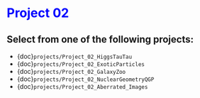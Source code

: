 # <span style="color: blue;"><b>Project 02</b></span>

## Select from one of the following projects:

* {doc}`projects/Project_02_HiggsTauTau`
* {doc}`projects/Project_02_ExoticParticles`
* {doc}`projects/Project_02_GalaxyZoo`
* {doc}`projects/Project_02_NuclearGeometryQGP`
* {doc}`projects/Project_02_Aberrated_Images`